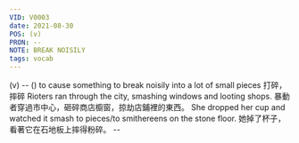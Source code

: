 ```yaml
---
VID: V0003
date: 2021-08-30
POS: (v)
PRON: --
NOTE: BREAK NOISILY
tags: vocab
---
```


  (v) --  () to cause something to break noisily into a lot of small pieces  打碎，摔碎 Rioters ran through the city, smashing windows and looting shops.  暴動者穿過市中心，砸碎商店櫥窗，掠劫店鋪裡的東西。  She dropped her cup and watched it smash to pieces/to smithereens on the stone floor.  她掉了杯子，看著它在石地板上摔得粉碎。   --